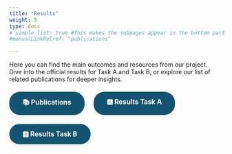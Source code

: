 ```yaml
---
title: "Results"
weight: 5
type: docs
# simple_list: true #This makes the subpages appear in the bottom part of the page
#manualLinkRelref: "publications"

---
```


Here you can find the main outcomes and resources from our project.  
Dive into the official results for Task A and Task B, or explore our list of related publications for deeper insights.

<div style="display: flex; gap: 1.5em; flex-wrap: wrap; margin-top: 1.5em; margin-bottom: 1.5em;">
  <a href="/talentclef/docs/talentclef-2025/results/publications/" style="background:#145370; color: #fff; padding: 0.9em 2em; border-radius: 1.6em; font-weight: bold; text-decoration: none; font-size: 1.1em; box-shadow: 0 2px 8px #21566b22; transition: background 0.2s;">
    📚 Publications
  </a>
  <a href="/talentclef/docs/talentclef-2025/results/task_a_results" style="background: #145370; color: #fff; padding: 0.9em 2em; border-radius: 1.6em; font-weight: bold; text-decoration: none; font-size: 1.1em; box-shadow: 0 2px 8px #4eb6cb22; transition: background 0.2s;">
    🅰️ Results Task A
  </a>
  <a href="/talentclef/docs/talentclef-2025/results/task_b_results" style="background: #145370; color: #fff; padding: 0.9em 2em; border-radius: 1.6em; font-weight: bold; text-decoration: none; font-size: 1.1em; box-shadow: 0 2px 8px #14537022; transition: background 0.2s;">
    🅱️ Results Task B
  </a>
</div>
